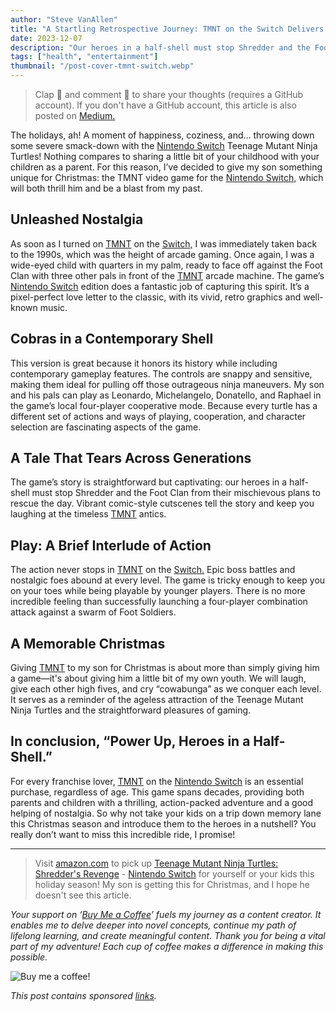 ```yaml
---
author: "Steve VanAllen"
title: "A Startling Retrospective Journey: TMNT on the Switch Delivers the Arcade Home!"
date: 2023-12-07
description: "Our heroes in a half-shell must stop Shredder and the Foot Clan from their mischievous plans to rescue the day. "
tags: ["health", "entertainment"]
thumbnail: "/post-cover-tmnt-switch.webp"
---
```


> Clap 👏 and comment 💬 to share your thoughts (requires a GitHub account).  If you don't have a GitHub account, this article is also posted on [Medium.](https://wlr.link/tmnt-review-switch)

The holidays, ah! A moment of happiness, coziness, and… throwing down some severe smack-down with the [Nintendo Switch](https://wlr.link/nintendo-switch) Teenage Mutant Ninja Turtles! Nothing compares to sharing a little bit of your childhood with your children as a parent. For this reason, I’ve decided to give my son something unique for Christmas: the TMNT video game for the [Nintendo Switch,](https://wlr.link/nintendo-switch) which will both thrill him and be a blast from my past.

## Unleashed Nostalgia

As soon as I turned on [TMNT](https://wlr.link/tmnt-switch) on the [Switch,](https://wlr.link/switch-lite) I was immediately taken back to the 1990s, which was the height of arcade gaming. Once again, I was a wide-eyed child with quarters in my palm, ready to face off against the Foot Clan with three other pals in front of the [TMNT](https://wlr.link/tmnt-switch) arcade machine. The game’s [Nintendo Switch](https://wlr.link/nintendo-switch) edition does a fantastic job of capturing this spirit. It’s a pixel-perfect love letter to the classic, with its vivid, retro graphics and well-known music.

## Cobras in a Contemporary Shell

This version is great because it honors its history while including contemporary gameplay features. The controls are snappy and sensitive, making them ideal for pulling off those outrageous ninja maneuvers. My son and his pals can play as Leonardo, Michelangelo, Donatello, and Raphael in the game’s local four-player cooperative mode. Because every turtle has a different set of actions and ways of playing, cooperation, and character selection are fascinating aspects of the game.

## A Tale That Tears Across Generations

The game’s story is straightforward but captivating: our heroes in a half-shell must stop Shredder and the Foot Clan from their mischievous plans to rescue the day. Vibrant comic-style cutscenes tell the story and keep you laughing at the timeless [TMNT](https://wlr.link/tmnt-switch) antics.

## Play: A Brief Interlude of Action

The action never stops in [TMNT](https://wlr.link/tmnt-switch) on the [Switch.](https://wlr.link/switch-lite) Epic boss battles and nostalgic foes abound at every level. The game is tricky enough to keep you on your toes while being playable by younger players. There is no more incredible feeling than successfully launching a four-player combination attack against a swarm of Foot Soldiers.

## A Memorable Christmas

Giving [TMNT](https://wlr.link/tmnt-switch) to my son for Christmas is about more than simply giving him a game—it's about giving him a little bit of my own youth. We will laugh, give each other high fives, and cry “cowabunga” as we conquer each level. It serves as a reminder of the ageless attraction of the Teenage Mutant Ninja Turtles and the straightforward pleasures of gaming.

## In conclusion, “Power Up, Heroes in a Half-Shell.”

For every franchise lover, [TMNT](https://wlr.link/tmnt-switch) on the [Nintendo Switch](https://wlr.link/nintendo-switch) is an essential purchase, regardless of age. This game spans decades, providing both parents and children with a thrilling, action-packed adventure and a good helping of nostalgia. So why not take your kids on a trip down memory lane this Christmas season and introduce them to the heroes in a nutshell? You really don’t want to miss this incredible ride, I promise!

---

> Visit [amazon.com](https://wlr.link/tmnt-switch) to pick up [Teenage Mutant Ninja Turtles: Shredder\'s Revenge](https://wlr.link/tmnt-switch) - [Nintendo Switch](https://wlr.link/nintendo-switch) for yourself or your kids this holiday season! My son is getting this for Christmas, and I hope he doesn't see this article.

*Your support on ‘[Buy Me a Coffee](https://wlr.link/buy-me-a-coffee)’ fuels my journey as a content creator. It enables me to delve deeper into novel concepts, continue my path of lifelong learning, and create meaningful content. Thank you for being a vital part of my adventure! Each cup of coffee makes a difference in making this possible.*

![Buy me a coffee!](/coffee.png)

*This post contains sponsored [links](https://wlr.link/m/bio).*
